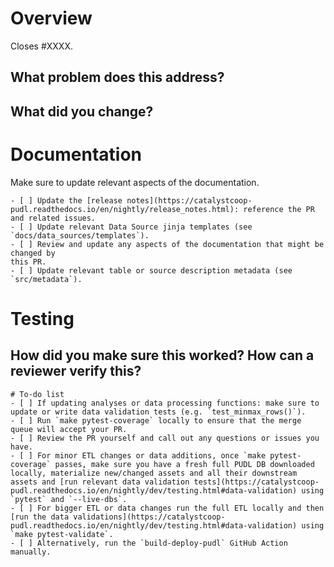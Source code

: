 <!--
Resources:
* contributing guidelines: https://catalystcoop-pudl.readthedocs.io/en/nightly/CONTRIBUTING.html
* code of conduct: https://catalystcoop-pudl.readthedocs.io/en/nightly/code_of_conduct.html
-->

# Overview

Closes #XXXX.

## What problem does this address?

## What did you change?

# Documentation

Make sure to update relevant aspects of the documentation.

```[tasklist]
- [ ] Update the [release notes](https://catalystcoop-pudl.readthedocs.io/en/nightly/release_notes.html): reference the PR and related issues.
- [ ] Update relevant Data Source jinja templates (see `docs/data_sources/templates`).
- [ ] Review and update any aspects of the documentation that might be changed by
this PR.
- [ ] Update relevant table or source description metadata (see `src/metadata`).
```

# Testing

## How did you make sure this worked? How can a reviewer verify this?

```[tasklist]
# To-do list
- [ ] If updating analyses or data processing functions: make sure to update or write data validation tests (e.g. `test_minmax_rows()`).
- [ ] Run `make pytest-coverage` locally to ensure that the merge queue will accept your PR.
- [ ] Review the PR yourself and call out any questions or issues you have.
- [ ] For minor ETL changes or data additions, once `make pytest-coverage` passes, make sure you have a fresh full PUDL DB downloaded locally, materialize new/changed assets and all their downstream assets and [run relevant data validation tests](https://catalystcoop-pudl.readthedocs.io/en/nightly/dev/testing.html#data-validation) using `pytest` and `--live-dbs`.
- [ ] For bigger ETL or data changes run the full ETL locally and then [run the data validations](https://catalystcoop-pudl.readthedocs.io/en/nightly/dev/testing.html#data-validation) using `make pytest-validate`.
- [ ] Alternatively, run the `build-deploy-pudl` GitHub Action manually.
```

